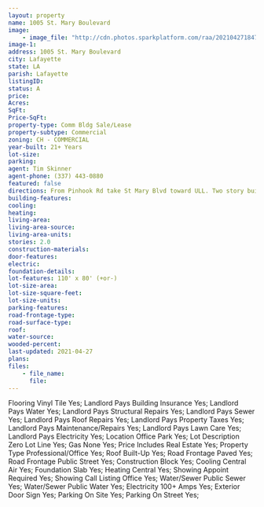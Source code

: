 ```yaml
---
layout: property
name: 1005 St. Mary Boulevard
image:
    - image_file: "http://cdn.photos.sparkplatform.com/raa/20210427184730146399000000.jpg"
image-1:
address: 1005 St. Mary Boulevard
city: Lafayette
state: LA
parish: Lafayette
listingID: 
status: A
price: 
Acres: 
SqFt: 
Price-SqFt: 
property-type: Comm Bldg Sale/Lease
property-subtype: Commercial
zoning: CH - COMMERCIAL
year-built: 21+ Years
lot-size: 
parking: 
agent: Tim Skinner
agent-phone: (337) 443-0880
featured: false
directions: From Pinhook Rd take St Mary Blvd toward ULL. Two story building on the right and on the corner of St Mary & Coolidge St.
building-features: 
cooling: 
heating: 
living-area: 
living-area-source: 
living-area-units: 
stories: 2.0
construction-materials: 
door-features: 
electric: 
foundation-details: 
lot-features: 110' x 80' (+or-)
lot-size-area: 
lot-size-square-feet: 
lot-size-units: 
parking-features: 
road-frontage-type: 
road-surface-type: 
roof: 
water-source: 
wooded-percent: 
last-updated: 2021-04-27
plans: 
files:
    - file_name:
      file:
---
```

Flooring	Vinyl Tile	Yes;
Landlord Pays	Building Insurance	Yes;
Landlord Pays	Water	Yes;
Landlord Pays	Structural Repairs	Yes;
Landlord Pays	Sewer	Yes;
Landlord Pays	Roof Repairs	Yes;
Landlord Pays	Property Taxes	Yes;
Landlord Pays	Maintenance/Repairs	Yes;
Landlord Pays	Lawn Care	Yes;
Landlord Pays	Electricity	Yes;
Location	Office Park	Yes;
Lot Description	Zero Lot Line	Yes;
Gas	None	Yes;
Price Includes	Real Estate	Yes;
Property Type	Professional/Office	Yes;
Roof	Built-Up	Yes;
Road Frontage	Paved	Yes;
Road Frontage	Public Street	Yes;
Construction	Block	Yes;
Cooling	Central Air	Yes;
Foundation	Slab	Yes;
Heating	Central	Yes;
Showing	Appoint Required	Yes;
Showing	Call Listing Office	Yes;
Water/Sewer	Public Sewer	Yes;
Water/Sewer	Public Water	Yes;
Electricity	100+ Amps	Yes;
Exterior	Door Sign	Yes;
Parking	On Site	Yes;
Parking	On Street	Yes;

